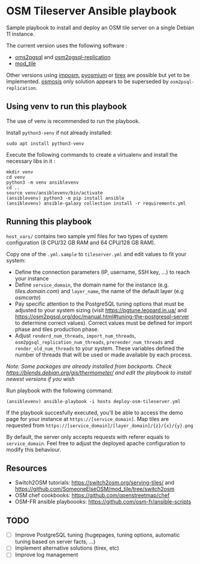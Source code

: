 # OSM Tileserver Ansible playbook

Sample playbook to install and deploy an OSM tile server on a single Debian 11 instance.

The current version uses the following software :
* [oms2pgsql](https://osm2pgsql.org/) and [osm2pgsql-replication](https://osm2pgsql.org/doc/manual.html#keeping-the-database-up-to-date-with-osm2pgsql-replication)
* [mod_tile](https://github.com/openstreetmap/mod_tile)

Other versions using [imposm](https://imposm.org/), [pyosmium](https://osmcode.org/pyosmium/) or [tirex](https://wiki.openstreetmap.org/wiki/Tirex) are possible but yet to be implemented. [osmosis](https://github.com/openstreetmap/osmosis) only solution appears to be superseded by `osm2psql-replication`.


## Using venv to run this playbook

The use of venv is recommended to run the playbook.  

Install `python3-venv` if not already installed:

```
sudo apt install python3-venv
```

Execute the following commands to create a virtualenv and install the necessary libs in it :

```
mkdir venv
cd venv
python3 -m venv ansiblevenv
cd ..
source venv/ansiblevenv/bin/activate
(ansiblevenv) python3 -m pip install ansible
(ansiblevenv) ansible-galaxy collection install -r requirements.yml
```

## Running this playbook

`host_vars/` contains two sample yml files for two types of system configuration (8 CPU/32 GB RAM and 64 CPU/128 GB RAM).  

Copy one of the `.yml.sample` to `tileserver.yml` and edit values to fit your system:
* Define the connection parameters (IP, username, SSH key, ...) to reach your instance
* Define `service_domain`, the domain name for the instance (e.g. _tiles.domain.com_)  and `layer_name`, the name of the default layer (e.g _osmcarto_)
* Pay specific attention to the PostgreSQL tuning options that must be adjusted to your system sizing (visit https://pgtune.leopard.in.ua/ and https://osm2pgsql.org/doc/manual.html#tuning-the-postgresql-server to determine correct values). Correct values must be defined for import phase and tiles production phase.
* Adjust `renderd_num_threads`, `import_num_threads`, `osm2pgsql_replication_num_threads`, `prerender_num_threads` and `render_old_num_threads` to your system. These variables defined the number of threads that will be used or made available by each process.

_Note: Some packages are already installed from backports. Check https://blends.debian.org/gis/thermometer/ and edit the playbook to install newest versions if you wish_

Run playbook with the following command:

```
(ansiblevenv) ansible-playbook -i hosts deploy-osm-tileserver.yml
```

If the playbook succesfully executed, you'll be able to access the demo page for your instance at `https://[service_domain]`. Map tiles are requested from `https://[service_domain]/[layer_domain]/{z}/{x}/{y}.png`

By default, the server only accepts requests with referer equals to `service_domain`. Feel free to adjust the deployed apache configuration to modify this behaviour. 

## Resources 

* Switch2OSM tutorials: https://switch2osm.org/serving-tiles/ and https://github.com/SomeoneElseOSM/mod_tile/tree/switch2osm
* OSM chef cookbooks: https://github.com/openstreetmap/chef
* OSM-FR ansible playboooks: https://github.com/osm-fr/ansible-scripts

## TODO

- [ ] Improve PostgreSQL tuning (hugepages, tuning options, automatic tuning based on server facts, ...)
- [ ] Implement alternative solutions (tirex, etc)
- [ ] Improve log management
